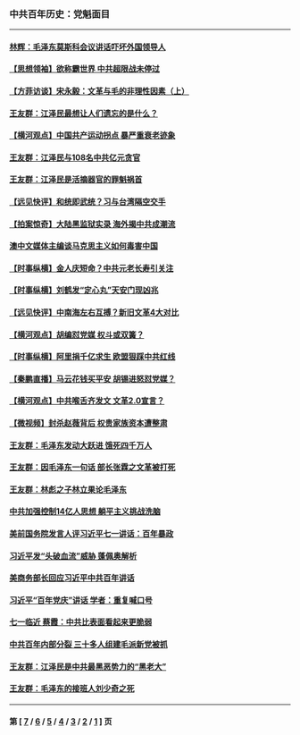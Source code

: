 ### 中共百年历史：党魁面目
---
#### [林辉：毛泽东莫斯科会议讲话吓坏外国领导人](../../pages/nf1176107/n13917931.md?04230430) 
#### [【思想领袖】欲称霸世界 中共超限战未停过](../../pages/nf1176107/n13745142.md?04230430) 
#### [【方菲访谈】宋永毅：文革与毛的非理性因素（上）](../../pages/nf1176107/n13469956.md?04230430) 
#### [王友群：江泽民最想让人们遗忘的是什么？](../../pages/nf1176107/n13408949.md?04230430) 
#### [【横河观点】中国共产运动拐点 暴严重衰老迹象](../../pages/nf1176107/n13388333.md?04230430) 
#### [王友群：江泽民与108名中共亿元贪官](../../pages/nf1176107/n13352358.md?04230430) 
#### [王友群：江泽民是活摘器官的罪魁祸首](../../pages/nf1176107/n13336903.md?04230430) 
#### [【远见快评】和统即武统？习与台湾隔空交手](../../pages/nf1176107/n13297739.md?04230430) 
#### [【拍案惊奇】大陆黑监狱实录 海外揭中共成潮流](../../pages/nf1176107/n13288853.md?04230430) 
#### [澳中文媒体主编谈马克思主义如何毒害中国](../../pages/nf1176107/n13257387.md?04230430) 
#### [【时事纵横】金人庆短命？中共元老长寿引关注](../../pages/nf1176107/n13217934.md?04230430) 
#### [【时事纵横】刘鹤发“定心丸”天安门现凶兆](../../pages/nf1176107/n13215416.md?04230430) 
#### [【远见快评】中南海左右互搏？新旧文革4大对比](../../pages/nf1176107/n13214745.md?04230430) 
#### [【横河观点】胡编怼党媒 权斗或双簧？](../../pages/nf1176107/n13210864.md?04230430) 
#### [【时事纵横】阿里捐千亿求生 欧盟狠踩中共红线](../../pages/nf1176107/n13206431.md?04230430) 
#### [【秦鹏直播】马云花钱买平安 胡锡进怒怼党媒？](../../pages/nf1176107/n13206392.md?04230430) 
#### [【横河观点】中共喉舌齐发文 文革2.0宣言？](../../pages/nf1176107/n13201248.md?04230430) 
#### [【微视频】封杀赵薇背后 权贵家族资本遭整肃](../../pages/nf1176107/n13197798.md?04230430) 
#### [王友群：毛泽东发动大跃进 饿死四千万人](../../pages/nf1176107/n13177158.md?04230430) 
#### [王友群：因毛泽东一句话 部长张霖之文革被打死](../../pages/nf1176107/n13161711.md?04230430) 
#### [王友群：林彪之子林立果论毛泽东](../../pages/nf1176107/n13128622.md?04230430) 
#### [中共加强控制14亿人思想 躺平主义挑战洗脑](../../pages/nf1176107/n13094299.md?04230430) 
#### [美前国务院发言人评习近平七一讲话：百年暴政](../../pages/nf1176107/n13066986.md?04230430) 
#### [习近平发“头破血流”威胁 蓬佩奥解析](../../pages/nf1176107/n13063604.md?04230430) 
#### [美商务部长回应习近平中共百年讲话](../../pages/nf1176107/n13062903.md?04230430) 
#### [习近平“百年党庆”讲话 学者：重复喊口号](../../pages/nf1176107/n13061411.md?04230430) 
#### [七一临近 蔡霞：中共比表面看起来更脆弱](../../pages/nf1176107/n13056418.md?04230430) 
#### [中共百年内部分裂 三十多人组建毛派新党被抓](../../pages/nf1176107/n13044023.md?04230430) 
#### [王友群：江泽民是中共最黑恶势力的“黑老大”](../../pages/nf1176107/n13022180.md?04230430) 
#### [王友群：毛泽东的接班人刘少奇之死](../../pages/nf1176107/n12991772.md?04230430) 

---
#### 第 [ [7](./7.md?04230430) / [6](./6.md?04230430) / [5](./5.md?04230430) / [4](./4.md?04230430) / [3](./3.md?04230430) / [2](./2.md?04230430) / [1](./1.md?04230430) ] 页
